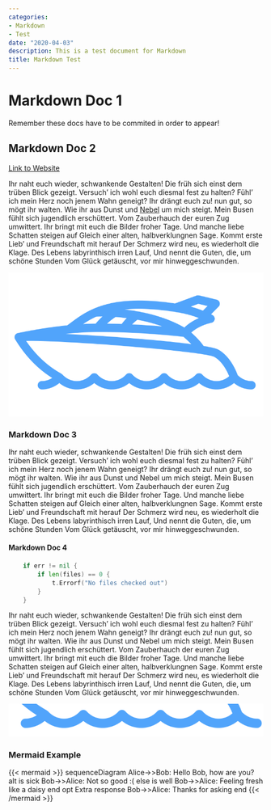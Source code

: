 ```yaml
---
categories:
- Markdown
- Test
date: "2020-04-03"
description: This is a test document for Markdown
title: Markdown Test
---
```


# Markdown Doc 1

Remember these docs have to be commited in order to appear!

## Markdown Doc 2

[Link to Website](https://github.com/snipem/monako.git)

Ihr naht euch wieder, schwankende Gestalten! Die früh sich einst dem trüben
Blick gezeigt. Versuch’ ich wohl euch diesmal fest zu halten? Fühl’ ich
mein Herz noch jenem Wahn geneigt? Ihr drängt euch zu! nun gut, so mögt ihr
walten. Wie ihr aus Dunst und [Nebel](https://de.wikipedia.org/wiki/Nebel) um mich steigt. Mein Busen fühlt sich
jugendlich erschüttert. Vom Zauberhauch der euren Zug umwittert. Ihr bringt mit
euch die Bilder froher Tage. Und manche liebe Schatten steigen auf Gleich einer
alten, halbverklungnen Sage. Kommt erste Lieb’ und Freundschaft mit herauf Der
Schmerz wird neu, es wiederholt die Klage. Des Lebens labyrinthisch irren Lauf,
Und nennt die Guten, die, um schöne Stunden Vom Glück getäuscht, vor mir
hinweggeschwunden.

![Picture in same folder](profile.png)

### Markdown Doc 3

Ihr naht euch wieder, schwankende Gestalten! Die früh sich einst dem trüben
Blick gezeigt. Versuch’ ich wohl euch diesmal fest zu halten? Fühl’ ich
mein Herz noch jenem Wahn geneigt? Ihr drängt euch zu! nun gut, so mögt ihr
walten. Wie ihr aus Dunst und Nebel um mich steigt. Mein Busen fühlt sich
jugendlich erschüttert. Vom Zauberhauch der euren Zug umwittert. Ihr bringt mit
euch die Bilder froher Tage. Und manche liebe Schatten steigen auf Gleich einer
alten, halbverklungnen Sage. Kommt erste Lieb’ und Freundschaft mit herauf Der
Schmerz wird neu, es wiederholt die Klage. Des Lebens labyrinthisch irren Lauf,
Und nennt die Guten, die, um schöne Stunden Vom Glück getäuscht, vor mir
hinweggeschwunden.

#### Markdown Doc 4

```go
	if err != nil {
		if len(files) == 0 {
			t.Errorf("No files checked out")
		}
    }
```

Ihr naht euch wieder, schwankende Gestalten! Die früh sich einst dem trüben
Blick gezeigt. Versuch’ ich wohl euch diesmal fest zu halten? Fühl’ ich
mein Herz noch jenem Wahn geneigt? Ihr drängt euch zu! nun gut, so mögt ihr
walten. Wie ihr aus Dunst und Nebel um mich steigt. Mein Busen fühlt sich
jugendlich erschüttert. Vom Zauberhauch der euren Zug umwittert. Ihr bringt mit
euch die Bilder froher Tage. Und manche liebe Schatten steigen auf Gleich einer
alten, halbverklungnen Sage. Kommt erste Lieb’ und Freundschaft mit herauf Der
Schmerz wird neu, es wiederholt die Klage. Des Lebens labyrinthisch irren Lauf,
Und nennt die Guten, die, um schöne Stunden Vom Glück getäuscht, vor mir
hinweggeschwunden.

![Picture in sub folder](subfolder/subfolderprofile.png)

### Mermaid Example

{{< mermaid >}}
sequenceDiagram
    Alice->>Bob: Hello Bob, how are you?
    alt is sick
        Bob->>Alice: Not so good :(
    else is well
        Bob->>Alice: Feeling fresh like a daisy
    end
    opt Extra response
        Bob->>Alice: Thanks for asking
    end
{{< /mermaid >}}
